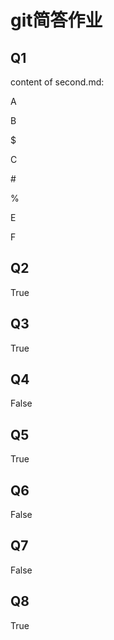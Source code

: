 # git简答作业

## Q1

content of second.md:

A

B

$

C

\#

%

E

F



## Q2

True

## Q3

True

## Q4

False

## Q5

True

## Q6

False

## Q7

False

## Q8

True

